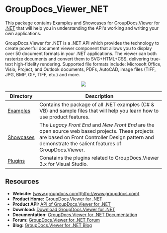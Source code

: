 # GroupDocs_Viewer_NET

This package contains [Examples](https://github.com/groupdocsviewer/GroupDocs_Viewer_NET/tree/master/Examples) and  [Showcases](https://github.com/groupdocsviewer/GroupDocs_Viewer_NET/tree/master/Showcases) for [GroupDocs.Viewer for .NET](http://groupdocs.com/dot-net/document-viewer-library) that will help you in understanding the API's working and writing your own applications.

GroupDocs.Viewer for .NET is a .NET API which provides the technology to create powerful document viewer component that allows you to display over 50 document formats in your .NET applications. The viewer can both rasterize documents and convert them to SVG+HTML+CSS, delivering true-text high-fidelity rendering. Supported file formats include: Microsoft Office, Visio, Project, and Outlook documents, PDFs, AutoCAD, image files (TIFF, JPG, BMP, GIF, TIFF, etc.) and more.

<p align="center">

  <a title="Download complete GroupDocs.Viewer for .NET source code" href="https://github.com/groupdocsviewer/GroupDocs_Viewer_NET/archive/master.zip">
	<img src="https://raw.github.com/AsposeExamples/java-examples-dashboard/master/images/downloadZip-Button-Large.png" />
  </a>
</p>

Directory | Description
--------- | -----------
[Examples](https://github.com/groupdocsviewer/GroupDocs_Viewer_NET/tree/master/Examples)  | Contains the package of all .NET examples (C# & VB) and sample files that will help you learn how to use product features. 
[Showcases](https://github.com/groupdocsviewer/GroupDocs_Viewer_NET/tree/master/Showcases)  | The *Legacy Front End* and *New Front End* are the open source web based projects. These projects are based on Front Controller Design pattern and demonstrate the salient features of GroupDocs.Viewer. 
[Plugins](https://github.com/groupdocs-viewer/GroupDocs.Viewer-for-.NET/tree/master/Plugins/GroupDocs_Viewer_VSPlugin)  | Conatains the plugins related to GroupDocs.Viewer 3.x for Visual Studio.
## Resources

+ **Website:** [www.groupdocs.com](http://www.groupdocs.com)
+ **Product Home:** [GroupDocs.Viewer for .NET](http://groupdocs.com/dot-net/document-viewer-library)
+ **Product API:** [API of GroupDocs.Viewer for .NET](http://groupdocs.com/api/net/viewer)
+ **Download:** [Download GroupDocs.Viewer for .NET](http://groupdocs.com/Community/files/8/.net-libraries/groupdocs_viewer_for_.net/full.aspx)
+ **Documentation:** [GroupDocs.Viewer for .NET Documentation](http://groupdocs.com/docs/display/viewernet/Introducing+GroupDocs.Viewer+for+.NET)
+ **Forum:** [GroupDocs.Viewer for .NET Forum](http://groupdocs.com/Community/forums/groupdocs.viewer-product-family/4/showforum.aspx)
+ **Blog:** [GroupDocs.Viewer for .NET Blog](#)

